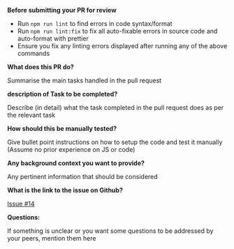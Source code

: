 **Before submitting your PR for review**

- Run `npm run lint` to find errors in code syntax/format
- Run `npm run lint:fix` to fix all auto-fixable errors in source code and auto-format with prettier
- Ensure you fix any linting errors displayed after running any of the above commands

**What does this PR do?**

Summarise the main tasks handled in the pull request

**description of Task to be completed?**

Describe (in detail) what the task completed in the pull request does as per the relevant task

**How should this be manually tested?**

Give bullet point instructions on how to setup the code and test it manually (Assume no prior experience on JS or code)

**Any background context you want to provide?**

Any pertinent information that should be considered

**What is the link to the issue on Github?**

[Issue #14](https://github.com/microapidev/comment-microapi/issues/14)

**Questions:**

If something is unclear or you want some questions to be addressed by your peers, mention them here
